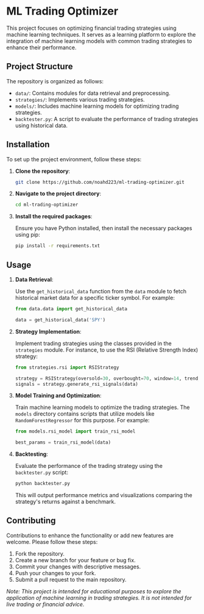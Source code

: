 # ML Trading Optimizer

This project focuses on optimizing financial trading strategies using machine learning techniques. It serves as a learning platform to explore the integration of machine learning models with common trading strategies to enhance their performance.

## Project Structure

The repository is organized as follows:

- `data/`: Contains modules for data retrieval and preprocessing.
- `strategies/`: Implements various trading strategies.
- `models/`: Includes machine learning models for optimizing trading strategies.
- `backtester.py`: A script to evaluate the performance of trading strategies using historical data.

## Installation

To set up the project environment, follow these steps:

1. **Clone the repository**:

   ```bash
   git clone https://github.com/noahd223/ml-trading-optimizer.git
   ```

2. **Navigate to the project directory**:

   ```bash
   cd ml-trading-optimizer
   ```

3. **Install the required packages**:

   Ensure you have Python installed, then install the necessary packages using pip:

   ```bash
   pip install -r requirements.txt
   ```

## Usage

1. **Data Retrieval**:

   Use the `get_historical_data` function from the `data` module to fetch historical market data for a specific ticker symbol. For example:

   ```python
   from data.data import get_historical_data

   data = get_historical_data('SPY')
   ```

2. **Strategy Implementation**:

   Implement trading strategies using the classes provided in the `strategies` module. For instance, to use the RSI (Relative Strength Index) strategy:

   ```python
   from strategies.rsi import RSIStrategy

   strategy = RSIStrategy(oversold=30, overbought=70, window=14, trend_window=200)
   signals = strategy.generate_rsi_signals(data)
   ```

3. **Model Training and Optimization**:

   Train machine learning models to optimize the trading strategies. The `models` directory contains scripts that utilize models like `RandomForestRegressor` for this purpose. For example:

   ```python
   from models.rsi_model import train_rsi_model

   best_params = train_rsi_model(data)
   ```

4. **Backtesting**:

   Evaluate the performance of the trading strategy using the `backtester.py` script:

   ```bash
   python backtester.py
   ```

   This will output performance metrics and visualizations comparing the strategy's returns against a benchmark.

## Contributing

Contributions to enhance the functionality or add new features are welcome. Please follow these steps:

1. Fork the repository.
2. Create a new branch for your feature or bug fix.
3. Commit your changes with descriptive messages.
4. Push your changes to your fork.
5. Submit a pull request to the main repository.

*Note: This project is intended for educational purposes to explore the application of machine learning in trading strategies. It is not intended for live trading or financial advice.* 
